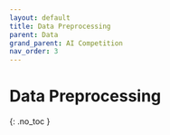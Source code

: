 ```yaml
---
layout: default
title: Data Preprocessing
parent: Data
grand_parent: AI Competition
nav_order: 3
---
```


# Data Preprocessing
{: .no_toc }

